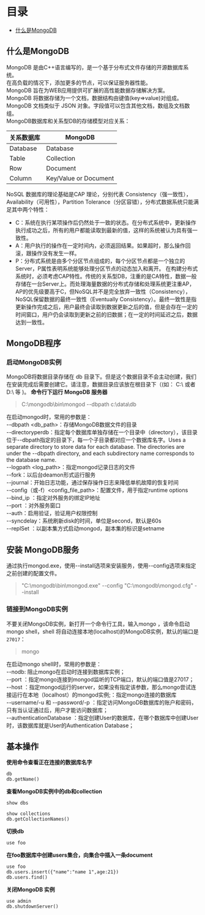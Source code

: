 # 目录
  * [什么是MongoDB](#什么是MongoDB)

## 什么是MongoDB
MongoDB 是由C++语言编写的，是一个基于分布式文件存储的开源数据库系统。  
在高负载的情况下，添加更多的节点，可以保证服务器性能。  
MongoDB 旨在为WEB应用提供可扩展的高性能数据存储解决方案。  
MongoDB 将数据存储为一个文档，数据结构由键值(key=>value)对组成。MongoDB 文档类似于 JSON 对象。字段值可以包含其他文档，数组及文档数组。  
MongoDB数据库和关系型DB的存储模型对应关系：

关系数据库 | MongoDB
------- | ------|
Database | Database
Table | Collection
Row | Document
Column | Key/Value or Document

NoSQL 数据库的理论基础是CAP 理论，分别代表 Consistency（强一致性），Availability（可用性），Partition Tolerance（分区容错），分布式数据系统只能满足其中两个特性：  
* C：系统在执行某项操作后仍然处于一致的状态。在分布式系统中，更新操作执行成功之后，所有的用户都能读取到最新的值，这样的系统被认为具有强一致性。
* A：用户执行的操作在一定时间内，必须返回结果。如果超时，那么操作回滚，跟操作没有发生一样。
* P：分布式系统是由多个分区节点组成的，每个分区节点都是一个独立的Server，P属性表明系统能够处理分区节点的动态加入和离开。
在构建分布式系统时，必须考虑CAP特性。传统的关系型DB，注重的是CA特性，数据一般存储在一台Server上。而处理海量数据的分布式存储和处理系统更注重AP，AP的优先级要高于C，但NoSQL并不是完全放弃一致性（Consistency），NoSQL保留数据的最终一致性（Eventually Consistency）。最终一致性是指更新操作完成之后，用户最终会读取到数据更新之后的值，但是会存在一定的时间窗口，用户仍会读取到更新之前的旧数据；在一定的时间延迟之后，数据达到一致性。

## MongoDB程序
### 启动MongoDB实例
MongoDB将数据目录存储在 db 目录下。但是这个数据目录不会主动创建，我们在安装完成后需要创建它。请注意，数据目录应该放在根目录下（(如： C:\ 或者 D:\ 等 )。
**命令行下运行 MongoDB 服务器**
>C:\mongodb\bin\mongod --dbpath c:\data\db

在启动mongod时，常用的参数是：  
--dbpath <db_path>：存储MongoDB数据文件的目录  
--directoryperdb：指定每个数据库单独存储在一个目录中（directory），该目录位于--dbpath指定的目录下，每一个子目录都对应一个数据库名字。Uses a separate directory to store data for each database. The directories are under the --dbpath directory, and each subdirectory name corresponds to the database name.  
--logpath <log_path>：指定mongod记录日志的文件  
--fork：以后台deamon形式运行服务  
--journal：开始日志功能，通过保存操作日志来降低单机故障的恢复时间  
--config（或-f）<config_file_path>：配置文件，用于指定runtime options  
--bind_ip <ip address>：指定对外服务的绑定IP地址  
--port <port>：对外服务窗口  
--auth：启用验证，验证用户权限控制  
--syncdelay<value>：系统刷新disk的时间，单位是second，默认是60s  
--replSet <setname>：以副本集方式启动mongod，副本集的标识是setname  
## 安装 MongoDB服务
通过执行mongod.exe，使用--install选项来安装服务，使用--config选项来指定之前创建的配置文件。
>"C:\mongodb\bin\mongod.exe" --config "C:\mongodb\mongod.cfg" --install

### 链接到MongoDB实例
不要关闭MongoDB实例，新打开一个命令行工具，输入mongo ，该命令启动mongo shell，shell 将自动连接本地(localhost)的MongoDB实例，默认的端口是`27017`：
>mongo

在启动mongo shell时，常用的参数是：  
--nodb: 阻止mongo在启动时连接到数据库实例；  
--port <port> ：指定mongo连接到mongod监听的TCP端口，默认的端口值是27017；  
--host <hostname> ：指定mongod运行的server，如果没有指定该参数，那么mongo尝试连接运行在本地（localhost）的mongod实例;<db address>：指定mongo连接的数据库  
--username/-u <username> 和 --password/-p <password>：指定访问MongoDB数据库的账户和密码，只有当认证通过后，用户才能访问数据库；  
--authenticationDatabase <dbname>：指定创建User的数据库，在哪个数据库中创建User时，该数据库就是User的Authentication Database；  
## 基本操作
**使用命令查看正在连接的数据库名字**
```
db
db.getName()
```
**查看MongoDB实例中的db和collection**
```
show dbs

show collections
db.getCollectionNames()
```
**切换db**
```
use foo
```
**在foo数据库中创建users集合，向集合中插入一条document**
```
use foo
db.users.insert({"name":"name 1",age:21})
db.users.find()
```
**关闭MongoDB 实例**
```
use admin
db.shutdownServer()
```

